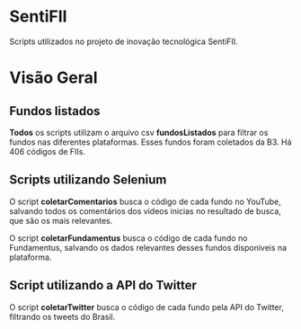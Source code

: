 # SentiFII

Scripts utilizados no projeto de inovação tecnológica SentiFII.

# Visão Geral

## Fundos listados

**Todos** os scripts utilizam o arquivo csv **fundosListados** para filtrar
os fundos nas diferentes plataformas. Esses fundos foram coletados
da B3. Há 406 códigos de FIIs.

## Scripts utilizando Selenium
O script **coletarComentarios** busca o código de cada fundo no YouTube,
salvando todos os comentários dos videos inicias no resultado de busca,
que são os mais relevantes.

O script **coletarFundamentus** busca o código de cada fundo no Fundamentus,
salvando os dados relevantes desses fundos disponiveis na plataforma.

## Script utilizando a API do Twitter
O script **coletarTwitter** busca o código de cada fundo pela API do Twitter,
filtrando os tweets do Brasil.
